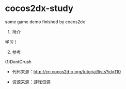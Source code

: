 # cocos2dx-study
some game demo finished by cocos2dx

1. 简介
  
  学习！
  
2. 参考

(1)DontCrush

* 代码来源：http://cn.cocos2d-x.org/tutorial/lists?id=110

* 资源来源：游戏资源
